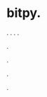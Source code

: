 # bitpy.
.
.
.
.












.






















































.
























.



























.



























